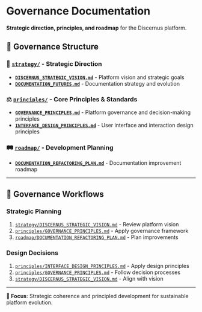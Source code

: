# Governance Documentation

**Strategic direction, principles, and roadmap** for the Discernus platform.

## 📁 Governance Structure

### 🎯 [`strategy/`](strategy/) - Strategic Direction
- **[`DISCERNUS_STRATEGIC_VISION.md`](strategy/DISCERNUS_STRATEGIC_VISION.md)** - Platform vision and strategic goals
- **[`DOCUMENTATION_FUTURES.md`](strategy/DOCUMENTATION_FUTURES.md)** - Documentation strategy and evolution

### ⚖️ [`principles/`](principles/) - Core Principles & Standards
- **[`GOVERNANCE_PRINCIPLES.md`](principles/GOVERNANCE_PRINCIPLES.md)** - Platform governance and decision-making principles
- **[`INTERFACE_DESIGN_PRINCIPLES.md`](principles/INTERFACE_DESIGN_PRINCIPLES.md)** - User interface and interaction design principles

### 🛤️ [`roadmap/`](roadmap/) - Development Planning
- **[`DOCUMENTATION_REFACTORING_PLAN.md`](roadmap/DOCUMENTATION_REFACTORING_PLAN.md)** - Documentation improvement roadmap

---

## 🎯 Governance Workflows  

### **Strategic Planning**
1. [`strategy/DISCERNUS_STRATEGIC_VISION.md`](strategy/DISCERNUS_STRATEGIC_VISION.md) - Review platform vision
2. [`principles/GOVERNANCE_PRINCIPLES.md`](principles/GOVERNANCE_PRINCIPLES.md) - Apply governance framework
3. [`roadmap/DOCUMENTATION_REFACTORING_PLAN.md`](roadmap/DOCUMENTATION_REFACTORING_PLAN.md) - Plan improvements

### **Design Decisions**
1. [`principles/INTERFACE_DESIGN_PRINCIPLES.md`](principles/INTERFACE_DESIGN_PRINCIPLES.md) - Apply design principles
2. [`principles/GOVERNANCE_PRINCIPLES.md`](principles/GOVERNANCE_PRINCIPLES.md) - Follow decision processes
3. [`strategy/DISCERNUS_STRATEGIC_VISION.md`](strategy/DISCERNUS_STRATEGIC_VISION.md) - Align with vision

---

**🎯 Focus**: Strategic coherence and principled development for sustainable platform evolution. 